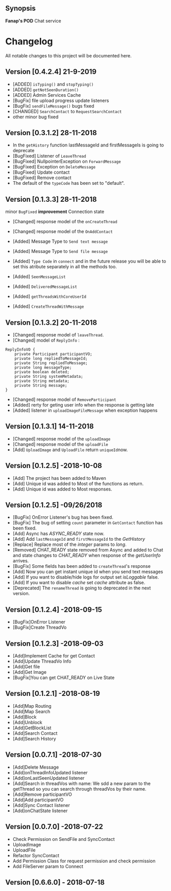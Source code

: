 ## Synopsis

**Fanap's POD** Chat service

# Changelog
All notable changes to this project will be documented here.

## Version [0.4.2.4] 21-9-2019
- [ADDED] `isTyping()` and `stopTyping()`
- [ADDED] `getNotSeenDuration()`
- [ADDED] Admin Services Cache
- [BugFix] file upload progress update listeners
- [BugFix] `sendFileMessage()` bugs fixed
- [CHANGED] `SearchContact` to `RequestSearchContact`
- other minor bug fixed

##  Version [0.3.1.2] 28-11-2018
- In the `getHistory` function  lastMessageId and firstMessageIs is going to deprecate 
- [BugFixed]  Listener of `LeaveThread`
- [BugFixed]  NullpointerException on `ForwardMessage`
- [BugFixed]  Exception on `DeleteMessage`
- [BugFixed]  Update contact 
- [BugFixed]  Remove contact 
- The default of the `typeCode` has been set to "default".

##  Version [0.1.3.3] 28-11-2018
minor `BugFixed`
**improvement**  Connection state
-   [Changed] response model of the `onCreateThread`
-   [Changed] response model of the `OnAddContact`
-   [Added] Message Type to `Send text message`
-   [Added] Message Type to `Send file message`
-   [Added] `Type Code` in `connect`  and in the future release you will be able to set this atribute separately in all the methods too. 

-   [Added] `SeenMessageList`
-   [Added] `DeliveredMessageList`
-   [Added] `getThreadsWithCoreUserId`
-   [Added] `CreateThreadWithMessage` 



##  Version [0.1.3.2] 20-11-2018
-   [Changed] response model of `leaveThread`.
-   [Changed]  model of `ReplyInfo` :

```java{
ReplyInfoVO {
    private Participant participantVO;
    private long repliedToMessageId;
    private String repliedToMessage;
    private long messageType;
    private boolean deleted;
    private String systemMetadata;
    private String metadata;
    private String message;
}
```

-   [Changed] response model of `RemoveParticipant`
-   [Added] rerty for geting user info when the response is getting late
-   [Added] listener in `uploadImageFileMessage` when exception happens

##  Version [0.1.3.1] 14-11-2018
-   [Changed]  response model of the `uploadImage`
-   [Changed] response model of the `uploadFile`
-   [Add] `UploadImage` and `UploadFile` return `uniqueId`now.

##  Version [0.1.2.5] -2018-10-08
-   [Add] The project has been added to Maven
-   [Add] Unique id was added to Most of the functions as return. 
-   [Add] Unique id was added to Most responses.

##  Version [0.1.2.5] -09/26/2018
-   [BugFix] OnError Listener's bug has been fixed.
-   [BugFix] The bug of setting `count` parameter in `GetContact` function has been fixed.
-   [Add] Async has *ASYNC_READY* state now.
-   [Add] Add `lastMessageId` and `firstMessageId` to the *GetHistory*
-   [Replace] Replace most of the *integer* params to *long*.
-   [Removed] CHAT_READY state removed from Async and added to Chat and state changes 
     to *CHAT_READY* when response of the *getUserInfo* arrives.
-   [BugFix]  Some fields has been added to `createThread`'s response
-   [Add]  Now you can get instant unique id when you send text messages
-   [Add]  If you want to disable/hide logs for output set *isLoggable* false.
-   [Add]  If you want to disable *cache* set *cache* attribute as false.
-   [Deprecated] The `renameThread` is going to deprecated in the next version.

## Version [0.1.2.4] -2018-09-15
-   [BugFix]OnError Listener
-   [BugFix]Create ThreadVo 

## Version [0.1.2.3] -2018-09-03
-   [Add]Implement Cache for get Contact
-   [Add]Update ThreadVo Info
-   [Add]Get file
-   [Add]Get Image
-   [BugFix]You can get CHAT_READY on Live State

## Version [0.1.2.1] -2018-08-19
-   [Add]Map Routing
-   [Add]Map Search
-   [Add]Block
-   [Add]Unblock
-   [Add]GetBlockList
-   [Add]Search Contact
-   [Add]Search History

## Version [0.0.7.1] -2018-07-30

-   [Add]Delete Message
-   [Add]onThreadInfoUpdated listener
-   [Add]onLastSeenUpdated listener
-   [Add]Search in threadVos with name:
    We sdd a new param to the getThread so you can search through threadVos by their name. 
-   [Add]Remove participantVO
-   [Add]Add participantVO
-   [Add]Sync Contact listener
-   [Add]onChatState listener

## Version [0.0.7.0] -2018-07-22

-   Check Permission on SendFile and SyncContact 
-   UploadImage 
-   UploadFile 
-   Refactor SyncContact
-   Add Permission Class for request permission and check permission
-   Add FileServer param to Connect 

## Version [0.6.6.0] - 2018-07-18
